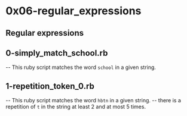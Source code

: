 # 0x06-regular_expressions

## Regular expressions

## 0-simply_match_school.rb

-- This ruby script matches the word `school` in a given string.

## 1-repetition_token_0.rb

-- This ruby script matches the word `hbtn` in a given string.
-- there is a repetition of `t` in the string at least 2 and at most 5 times.
